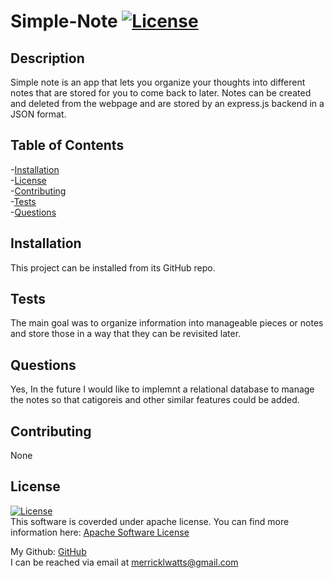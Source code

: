 # Simple-Note [![License](https://img.shields.io/badge/License-Apache_2.0-blue.svg)](https://opensource.org/licenses/Apache-2.0)

## Description

Simple note is an app that lets you organize your thoughts into different notes that are stored for you to come back to later. Notes can be created and deleted from the webpage and are stored by an express.js backend in a JSON format.

## Table of Contents

-[Installation](#installation)  
 -[License](#license)  
 -[Contributing](#contributing)  
 -[Tests](#tests)  
 -[Questions](#questions)

## Installation

This project can be installed from its GitHub repo.

## Tests

The main goal was to organize information into manageable pieces or notes and store those in a way that they can be revisited later.

## Questions

Yes, In the future I would like to implemnt a relational database to manage the notes so that catigoreis and other similar features could be added.

## Contributing

None

## License

[![License](https://img.shields.io/badge/License-Apache_2.0-blue.svg)](https://opensource.org/licenses/Apache-2.0)<br>This software is coverded under apache license. You can find more information here: [Apache Software License](https://opensource.org/licenses/Apache-2.0)

My Github: [GitHub](https://github.com/merrickwatts)  
 I can be reached via email at merricklwatts@gmail.com
